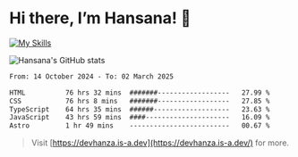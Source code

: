 # Hi there, I’m Hansana! 👋
[![My Skills](https://skillicons.dev/icons?i=js,ts,react,angular,nodejs,py,wordpress)](https://hansana.is-a.dev)

![Hansana's GitHub stats](https://github-readme-stats.vercel.app/api?username=DevHanza\&hide=issues\&show_icons=true&theme=dark)

<!--START_SECTION:waka-->

```txt
From: 14 October 2024 - To: 02 March 2025

HTML          76 hrs 32 mins  #######------------------   27.99 %
CSS           76 hrs 8 mins   #######------------------   27.85 %
TypeScript    64 hrs 35 mins  ######-------------------   23.63 %
JavaScript    43 hrs 59 mins  ####---------------------   16.09 %
Astro         1 hr 49 mins    -------------------------   00.67 %
```

<!--END_SECTION:waka-->

> Visit [https://devhanza.is-a.dev](https://devhanza.is-a.dev/) for more.
